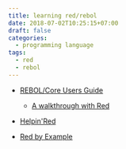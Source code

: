 ```yaml
---
title: learning red/rebol
date: 2018-07-02T10:25:15+07:00
draft: false
categories:
  - programming language
tags:
  - red
  - rebol
---
```


- [REBOL/Core Users Guide](http://www.rebol.com/docs/core23/rebolcore.html)
  + [A walkthrough with Red](https://github.com/red/red/wiki/%5BDOC%5D-REBOL-Core-Users-Guide-__-A-walkthrough-with-Red)

- [Helpin'Red](http://helpin.red/)

- [Red by Example](http://www.red-by-example.org/)
